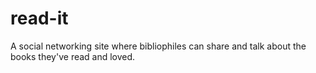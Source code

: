 # read-it
A social networking site where bibliophiles can share and talk about the books they've read and loved.

